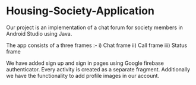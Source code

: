 # Housing-Society-Application

Our project is an implementation of a chat forum for society members in Android Studio using Java.

The app consists of a three frames :- 
i) Chat frame 
ii) Call frame 
iii) Status frame 

We have added sign up and sign in pages using Google firebase authenticator. Every activity is created as a separate fragment. Additionally we have the functionality to add profile images in our account.
